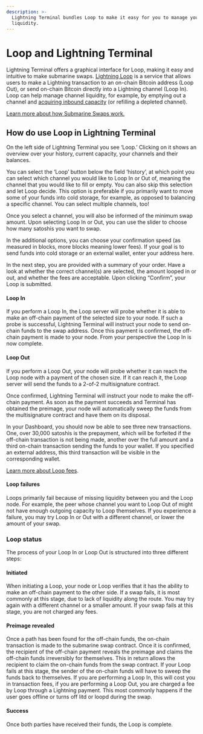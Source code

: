 ```yaml
---
description: >-
  Lightning Terminal bundles Loop to make it easy for you to manage your channel
  liquidity.
---
```


# Loop and Lightning Terminal

Lightning Terminal offers a graphical interface for Loop, making it easy and intuitive to make submarine swaps. [Lightning Loop](../loop/) is a service that allows users to make a Lightning transaction to an on-chain Bitcoin address (Loop Out), or send on-chain Bitcoin directly into a Lightning channel (Loop In).\
Loop can help manage channel liquidity, for example, by emptying out a channel and [acquiring inbound capacity](../../the-lightning-network/liquidity/how-to-get-inbound-capacity-on-the-lightning-network.md) (or refilling a depleted channel).

[Learn more about how Submarine Swaps work.](../../the-lightning-network/lightning-overview/understanding-submarine-swaps.md)

## How do use Loop in Lightning Terminal <a href="#docs-internal-guid-eae8e6fb-7fff-9fc5-7155-0aae66bbe668" id="docs-internal-guid-eae8e6fb-7fff-9fc5-7155-0aae66bbe668"></a>

On the left side of Lightning Terminal you see ‘Loop.’ Clicking on it shows an overview over your history, current capacity, your channels and their balances.&#x20;

You can select the ‘Loop’ button below the field ‘history’, at which point you can select which channel you would like to Loop In or Out of, meaning the channel that you would like to fill or empty. You can also skip this selection and let Loop decide. This option is preferable if you primarily want to move some of your funds into cold storage, for example, as opposed to balancing a specific channel. You can select multiple channels, too!

Once you select a channel, you will also be informed of the minimum swap amount. Upon selecting Loop In or Out, you can use the slider to choose how many satoshis you want to swap.

In the additional options, you can choose your confirmation speed (as measured in blocks, more blocks meaning lower fees). If your goal is to send funds into cold storage or an external wallet, enter your address here.

In the next step, you are provided with a summary of your order. Have a look at whether the correct channel(s) are selected, the amount looped in or out, and whether the fees are acceptable. Upon clicking “Confirm”, your Loop is submitted.

#### Loop In

If you perform a Loop In, the Loop server will probe whether it is able to make an off-chain payment of the selected size to your node. If such a probe is successful, Lightning Terminal will instruct your node to send on-chain funds to the swap address. Once this payment is confirmed, the off-chain payment is made to your node. From your perspective the Loop In is now complete.

#### Loop Out

If you perform a Loop Out, your node will probe whether it can reach the Loop node with a payment of the chosen size. If it can reach it, the Loop server will send the funds to a 2-of-2 multisignature contract.

Once confirmed, Lightning Terminal will instruct your node to make the off-chain payment. As soon as the payment succeeds and Terminal has obtained the preimage, your node will automatically sweep the funds from the multisignature contract and have them on its disposal.

In your Dashboard, you should now be able to see three new transactions. One, over 30,000 satoshis is the prepayment, which will be forfeited if the off-chain transaction is not being made, another over the full amount and a third on-chain transaction sending the funds to your wallet. If you specified an external address, this third transaction will be visible in the corresponding wallet.

[Learn more about Loop fees](../loop/the-loop-cli.md).

#### Loop failures <a href="#docs-internal-guid-322553ac-7fff-f559-9670-7d14f9cf1697" id="docs-internal-guid-322553ac-7fff-f559-9670-7d14f9cf1697"></a>

Loops primarily fail because of missing liquidity between you and the Loop node. For example, the peer whose channel you want to Loop Out of might not have enough outgoing capacity to Loop themselves. If you experience a failure, you may try Loop In or Out with a different channel, or lower the amount of your swap.

### Loop status <a href="#docs-internal-guid-386c8c7b-7fff-759e-997e-a636a509508e" id="docs-internal-guid-386c8c7b-7fff-759e-997e-a636a509508e"></a>

The process of your Loop In or Loop Out is structured into three different steps:

#### Initiated

When initiating a Loop, your node or Loop verifies that it has the ability to make an off-chain payment to the other side. If a swap fails, it is most commonly at this stage, due to lack of liquidity along the route. You may try again with a different channel or a smaller amount. If your swap fails at this stage, you are not charged any fees.

#### Preimage revealed

Once a path has been found for the off-chain funds, the on-chain transaction is made to the submarine swap contract. Once it is confirmed, the recipient of the off-chain payment reveals the preimage and claims the off-chain funds irreversibly for themselves. This in return allows the recipient to claim the on-chain funds from the swap contract. If your Loop fails at this stage, the sender of the on-chain funds will have to sweep the funds back to themselves. If you are performing a Loop In, this will cost you in transaction fees, if you are performing a Loop Out, you are charged a fee by Loop through a Lightning payment. This most commonly happens if the user goes offline or turns off litd or loopd during the swap.

#### Success

Once both parties have received their funds, the Loop is complete.
